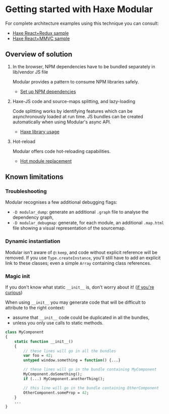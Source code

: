 # Getting started with Haxe Modular

For complete architecture examples using this technique you can consult:

- [Haxe React+Redux sample](https://github.com/elsassph/haxe-react-redux)
- [Haxe React+MMVC sample](https://github.com/elsassph/haxe-react-mmvc)


## Overview of solution

1. In the browser, NPM dependencies have to be bundled separately in lib/vendor JS file

	Modular provides a pattern to consume NPM libraries safely.

	- [Set up NPM dependencies](npm-setup.md)

2. Haxe-JS code and source-maps splitting, and lazy-loading

	Code splitting works by identifying features which can be asynchronously loaded at
	run time. JS bundles can be created automatically when using Modular's async API.

	- [Haxe library usage](library-usage.md)

4. Hot-reload

	Modular offers code hot-reloading capabilities.

	- [Hot module replacement](hmr-usage.md)


## Known limitations

### Troubleshooting

Modular recognises a few additional debugging flags:

- `-D modular_dump`: generate an additional `.graph` file to analyse the dependency graph,
- `-D modular_debugmap`: generate, for each module, an additional `.map.html` file
  showing a visual representation of the sourcemap.

### Dynamic instantiation

Modular isn't aware of `@:keep`, and code without explicit reference will be removed.
If you use `Type.createInstance`, you'll still have to add an explicit link to these
classes; even a simple `Array` containing class references.

### Magic init

If you don't know what static `__init__` is, don't worry about it!
([if you're curious](http://old.haxe.org/doc/advanced/magic#initialization-magic))

When using `__init__` you may generate code that will be difficult to attribute to the
right context:

- assume that `__init__` code could be duplicated in all the bundles,
- unless you only use calls to static methods.

```haxe
class MyComponent
{
	static function __init__()
	{
		// these lines will go in all the bundles
		var foo = 42;
		untyped window.something = function() {...}

		// these lines will go in the bundle containing MyComponent
		MyComponent.doSomething();
		if (...) MyComponent.anotherThing();

		// this line will go in the bundle containing OtherComponent
		OtherComponent.someProp = 42;
	}
	...
}
```
